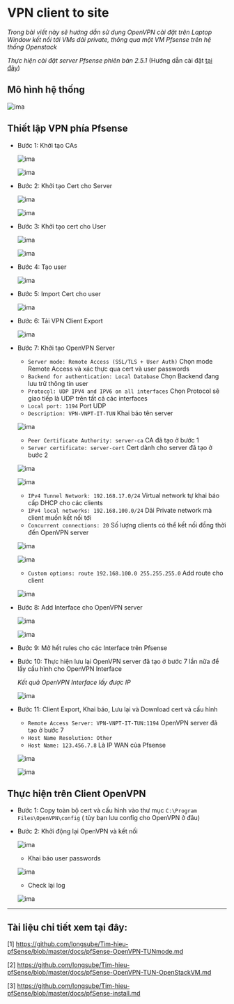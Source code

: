 # VPN client to site

*Trong bài viết này sẽ hướng dẫn sử dụng OpenVPN cài đặt trên Laptop Window kết nối tới VMs dải private, thông qua một VM Pfsense trên hệ thống Openstack*

*Thực hiện cài đặt server Pfsense phiên bản 2.5.1* (Hướng dẫn cài đặt [tại đây](https://github.com/longsube/Tim-hieu-pfSense/blob/master/docs/pfSense-install.md))



## Mô hình hệ thống 

![ima](../../images/vpnaas-clients-to-site01.png)


## Thiết lập VPN phía Pfsense

- Bước 1: Khởi tạo CAs

    ![ima](../../images/vpnaas-clients-to-site02.png)

    ![ima](../../images/vpnaas-clients-to-site03.png)


- Bước 2: Khởi tạo Cert cho Server

    ![ima](../../images/vpnaas-clients-to-site04.png)

    ![ima](../../images/vpnaas-clients-to-site05.png)

- Bước 3: Khởi tạo cert cho User

    ![ima](../../images/vpnaas-clients-to-site06.png)

    ![ima](../../images/vpnaas-clients-to-site07.png)

- Bước 4: Tạo user 

    ![ima](../../images/vpnaas-clients-to-site08.png)

- Bước 5: Import Cert cho user

    ![ima](../../images/vpnaas-clients-to-site09.png)

- Bước 6: Tải VPN Client Export

    ![ima](../../images/vpnaas-clients-to-site10.png)

- Bước 7: Khởi tạo OpenVPN Server

    - `Server mode: Remote Access (SSL/TLS + User Auth)` Chọn mode Remote Access và xác thực qua cert và user passwords
    - `Backend for authentication: Local Database` Chọn Backend đang lưu trữ thông tin user
    - `Protocol: UDP IPV4 and IPV6 on all interfaces` Chọn Protocol sẽ giao tiếp là UDP trên tất cả các interfaces
    - `Local port: 1194` Port UDP
    - `Description: VPN-VNPT-IT-TUN` Khai báo tên server

    ![ima](../../images/vpnaas-clients-to-site11.png)

    - `Peer Certificate Authority: server-ca` CA đã tạo ở bước 1
    - `Server certificate: server-cert` Cert dành cho server đã tạo ở bước 2

    ![ima](../../images/vpnaas-clients-to-site12.png)

    ![ima](../../images/vpnaas-clients-to-site13.png)

    - `IPv4 Tunnel Network: 192.168.17.0/24` Virtual network tự khai báo cấp DHCP cho các clients
    - `IPv4 local networks: 192.168.100.0/24` Dải Private network mà client muốn kết nối tới
    - `Concurrent connections: 20` Số lượng clients có thể kết nối đồng thời đến OpenVPN server

    ![ima](../../images/vpnaas-clients-to-site14.png)

    ![ima](../../images/vpnaas-clients-to-site15.png)

    - `Custom options: route 192.168.100.0 255.255.255.0` Add route cho client

    ![ima](../../images/vpnaas-clients-to-site16.png)


- Bước 8: Add Interface cho OpenVPN server

    ![ima](../../images/vpnaas-clients-to-site17.png)

    ![ima](../../images/vpnaas-clients-to-site18.png)


- Bước 9: Mở hết rules cho các Interface trên Pfsense

- Bước 10: Thực hiện lưu lại OpenVPN server đã tạo ở bước 7 lần nữa để lấy cấu hình cho OpenVPN Interface

    *Kết quả OpenVPN Interface lấy được IP*

    ![ima](../../images/vpnaas-clients-to-site19.png)


- Bước 11: Client Export, Khai báo, Lưu lại và Download cert và cấu hình

    - `Remote Access Server: VPN-VNPT-IT-TUN:1194` OpenVPN server đã tạo ở bước 7
    - `Host Name Resolution: Other`
    - `Host Name: 123.456.7.8` Là IP WAN của Pfsense

    ![ima](../../images/vpnaas-clients-to-site20.png)

    ![ima](../../images/vpnaas-clients-to-site21.png)



## Thực hiện trên Client OpenVPN

- Bước 1: Copy toàn bộ cert và cấu hình vào thư mục `C:\Program Files\OpenVPN\config` ( tùy bạn lưu config cho OpenVPN ở đâu)

- Bước 2: Khởi động lại OpenVPN và kết nối 

    ![ima](../../images/vpnaas-clients-to-site22.png)

    - Khai báo user passwords

    ![ima](../../images/vpnaas-clients-to-site23.png)

    - Check lại log

    ![ima](../../images/vpnaas-clients-to-site24.png)


----
 
## Tài liệu chi tiết xem tại đây:

[1] https://github.com/longsube/Tim-hieu-pfSense/blob/master/docs/pfSense-OpenVPN-TUNmode.md

[2] https://github.com/longsube/Tim-hieu-pfSense/blob/master/docs/pfSense-OpenVPN-TUN-OpenStackVM.md

[3] https://github.com/longsube/Tim-hieu-pfSense/blob/master/docs/pfSense-install.md